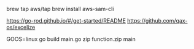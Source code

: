 brew tap aws/tap
brew install aws-sam-cli


https://go-rod.github.io/#/get-started/README
https://github.com/qax-os/excelize


GOOS=linux go build main.go
zip function.zip main




